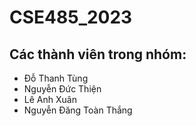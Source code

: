 # CSE485_2023
## Các thành viên trong nhóm:
- Đỗ Thanh Tùng
- Nguyễn Đức Thiện
- Lê Anh Xuân
- Nguyễn Đăng Toàn Thắng
